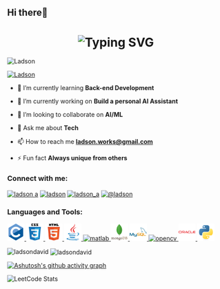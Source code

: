 ## Hi there👋



<div align="center">
    <h1>
        <img src="https://readme-typing-svg.herokuapp.com?font=Jetbrains+mono&size=40&duration=3000&color=33FF33&center=true&vCenter=true&width=435&lines=I'm+Ladson;This+is..;..my+Github..;" alt="Typing SVG"/>
    </h1>
</div>

<p align="left"> <img src="https://komarev.com/ghpvc/?username=LadsonDavid&label=Profile%20views&color=0e75b6&style=flat" alt="Ladson" /> </p>

<p align="left"> <a href="https://github.com/ryo-ma/github-profile-trophy"><img src="https://github-profile-trophy.vercel.app/?username=LadsonDavid" alt="Ladson" /></a> </p>


- 🌱 I’m currently learning **Back-end Development**
 
- 🔭 I’m currently working on **Build a personal AI Assistant**

- 👯 I’m looking to collaborate on **AI/ML**

- 💬 Ask me about **Tech**

- 📫 How to reach me **ladson.works@gmail.com**

- ⚡ Fun fact **Always unique from others**

<h3 align="left">Connect with me:</h3>
<p align="left">
<a href="https://linkedin.com/in/ladson a" target="blank"><img align="center" src="https://raw.githubusercontent.com/rahuldkjain/github-profile-readme-generator/master/src/images/icons/Social/linked-in-alt.svg" alt="ladson a" height="30" width="40" /></a>
<a href="https://www.hackerrank.com/ladson" target="blank"><img align="center" src="https://raw.githubusercontent.com/rahuldkjain/github-profile-readme-generator/master/src/images/icons/Social/hackerrank.svg" alt="ladson" height="30" width="40" /></a>
<a href="https://www.leetcode.com/ladson_a" target="blank"><img align="center" src="https://raw.githubusercontent.com/rahuldkjain/github-profile-readme-generator/master/src/images/icons/Social/leet-code.svg" alt="ladson_a" height="30" width="40" /></a>
<a href="https://www.hackerearth.com/@ladson" target="blank"><img align="center" src="https://raw.githubusercontent.com/rahuldkjain/github-profile-readme-generator/master/src/images/icons/Social/hackerearth.svg" alt="@ladson" height="30" width="40" /></a>
</p>

<h3 align="left">Languages and Tools:</h3>
<p align="left"> <a href="https://www.cprogramming.com/" target="_blank" rel="noreferrer"> <img src="https://raw.githubusercontent.com/devicons/devicon/master/icons/c/c-original.svg" alt="c" width="40" height="40"/> </a> <a href="https://www.w3schools.com/css/" target="_blank" rel="noreferrer"> <img src="https://raw.githubusercontent.com/devicons/devicon/master/icons/css3/css3-original-wordmark.svg" alt="css3" width="40" height="40"/> </a> <a href="https://www.w3.org/html/" target="_blank" rel="noreferrer"> <img src="https://raw.githubusercontent.com/devicons/devicon/master/icons/html5/html5-original-wordmark.svg" alt="html5" width="40" height="40"/> </a> <a href="https://www.java.com" target="_blank" rel="noreferrer"> <img src="https://raw.githubusercontent.com/devicons/devicon/master/icons/java/java-original.svg" alt="java" width="40" height="40"/> </a> <a href="https://www.mathworks.com/" target="_blank" rel="noreferrer"> <img src="https://upload.wikimedia.org/wikipedia/commons/2/21/Matlab_Logo.png" alt="matlab" width="40" height="40"/> </a> <a href="https://www.mongodb.com/" target="_blank" rel="noreferrer"> <img src="https://raw.githubusercontent.com/devicons/devicon/master/icons/mongodb/mongodb-original-wordmark.svg" alt="mongodb" width="40" height="40"/> </a> <a href="https://www.mysql.com/" target="_blank" rel="noreferrer"> <img src="https://raw.githubusercontent.com/devicons/devicon/master/icons/mysql/mysql-original-wordmark.svg" alt="mysql" width="40" height="40"/> </a> <a href="https://opencv.org/" target="_blank" rel="noreferrer"> <img src="https://www.vectorlogo.zone/logos/opencv/opencv-icon.svg" alt="opencv" width="40" height="40"/> </a> <a href="https://www.oracle.com/" target="_blank" rel="noreferrer"> <img src="https://raw.githubusercontent.com/devicons/devicon/master/icons/oracle/oracle-original.svg" alt="oracle" width="40" height="40"/> </a> <a href="https://www.python.org" target="_blank" rel="noreferrer"> <img src="https://raw.githubusercontent.com/devicons/devicon/master/icons/python/python-original.svg" alt="python" width="40" height="40"/> </a> </p>

<p><img align="left" src="https://github-readme-stats.vercel.app/api/top-langs?username=ladsondavid&show_icons=true&locale=en&layout=compact" alt="ladsondavid" /></p>

<p>&nbsp;<img align="center" src="https://github-readme-stats.vercel.app/api?username=ladsondavid&show_icons=true&locale=en" alt="ladsondavid" /></p>

<a href="https://github.com/ashutosh00710/github-readme-activity-graph"><img src="https://github-readme-activity-graph.vercel.app/graph?username=LadsonDavid&bg_color=f5f5f5&color=222222&line=0066cc&point=ff4500&area=true&hide_border=true" alt="Ashutosh's github activity graph"></a>

<img src="https://leetcard.jacoblin.cool/Ladson?theme=light&font=Karma&ext=heatmap" alt="LeetCode Stats">
